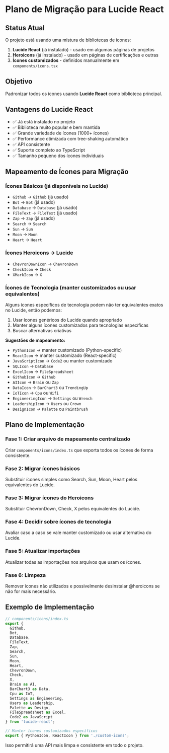 # Plano de Migração para Lucide React

## Status Atual
O projeto está usando uma mistura de bibliotecas de ícones:
1. **Lucide React** (já instalado) - usado em algumas páginas de projetos
2. **Heroicons** (já instalado) - usado em páginas de certificações e outras
3. **Ícones customizados** - definidos manualmente em `components/icons.tsx`

## Objetivo
Padronizar todos os ícones usando **Lucide React** como biblioteca principal.

## Vantagens do Lucide React
- ✅ Já está instalado no projeto
- ✅ Biblioteca muito popular e bem mantida
- ✅ Grande variedade de ícones (1000+ ícones)
- ✅ Performance otimizada com tree-shaking automático
- ✅ API consistente
- ✅ Suporte completo ao TypeScript
- ✅ Tamanho pequeno dos ícones individuais

## Mapeamento de Ícones para Migração

### Ícones Básicos (já disponíveis no Lucide)
- `Github` → `Github` (já usado)
- `Bot` → `Bot` (já usado) 
- `Database` → `Database` (já usado)
- `FileText` → `FileText` (já usado)
- `Zap` → `Zap` (já usado)
- `Search` → `Search`
- `Sun` → `Sun`
- `Moon` → `Moon`
- `Heart` → `Heart`

### Ícones Heroicons → Lucide
- `ChevronDownIcon` → `ChevronDown`
- `CheckIcon` → `Check`
- `XMarkIcon` → `X`

### Ícones de Tecnologia (manter customizados ou usar equivalentes)
Alguns ícones específicos de tecnologia podem não ter equivalentes exatos no Lucide, então podemos:
1. Usar ícones genéricos do Lucide quando apropriado
2. Manter alguns ícones customizados para tecnologias específicas
3. Buscar alternativas criativas

**Sugestões de mapeamento:**
- `PythonIcon` → manter customizado (Python-specific)
- `ReactIcon` → manter customizado (React-specific)  
- `JavaScriptIcon` → `Code2` ou manter customizado
- `SQLIcon` → `Database`
- `ExcelIcon` → `FileSpreadsheet`
- `GithubIcon` → `Github`
- `AIIcon` → `Brain` ou `Zap`
- `DataIcon` → `BarChart3` ou `TrendingUp`
- `IoTIcon` → `Cpu` ou `Wifi`
- `EngineeringIcon` → `Settings` ou `Wrench`
- `LeadershipIcon` → `Users` ou `Crown`
- `DesignIcon` → `Palette` ou `Paintbrush`

## Plano de Implementação

### Fase 1: Criar arquivo de mapeamento centralizado
Criar `components/icons/index.ts` que exporta todos os ícones de forma consistente.

### Fase 2: Migrar ícones básicos
Substituir ícones simples como Search, Sun, Moon, Heart pelos equivalentes do Lucide.

### Fase 3: Migrar ícones do Heroicons
Substituir ChevronDown, Check, X pelos equivalentes do Lucide.

### Fase 4: Decidir sobre ícones de tecnologia
Avaliar caso a caso se vale manter customizado ou usar alternativa do Lucide.

### Fase 5: Atualizar importações
Atualizar todas as importações nos arquivos que usam os ícones.

### Fase 6: Limpeza
Remover ícones não utilizados e possivelmente desinstalar @heroicons se não for mais necessário.

## Exemplo de Implementação

```typescript
// components/icons/index.ts
export {
  Github,
  Bot,
  Database,
  FileText,
  Zap,
  Search,
  Sun,
  Moon,
  Heart,
  ChevronDown,
  Check,
  X,
  Brain as AI,
  BarChart3 as Data,
  Cpu as IoT,
  Settings as Engineering,
  Users as Leadership,
  Palette as Design,
  FileSpreadsheet as Excel,
  Code2 as JavaScript
} from 'lucide-react';

// Manter ícones customizados específicos
export { PythonIcon, ReactIcon } from './custom-icons';
```

Isso permitirá uma API mais limpa e consistente em todo o projeto.
